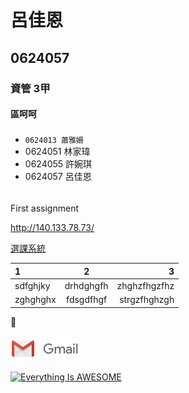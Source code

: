 # 呂佳恩

## 0624057

### 資管 3甲

#### 區呵呵

##### 
* `0624013 蕭雅姍`
* 0624051 林家瑋
* 0624055 許婉琪
* 0624057 呂佳恩

###### 
First assignment


<http://140.133.78.73/>

[選課系統](http://140.133.78.73/)

|1       |2        |3           |
|:-----------|:------------:|---------------:|
|sdfghjky|drhdghgfh|zhghzfhgzfhz|
|zghghghx|fdsgdfhgf|strgzfhghzgh|

:massage:

![no file](gmail.png "信箱")

[![Everything Is AWESOME](https://img.youtube.com/vi/StTqXEQ2l-Y/0.jpg)](https://www.youtube.com/watch?v=StTqXEQ2l-Y "Everything Is AWESOME")
